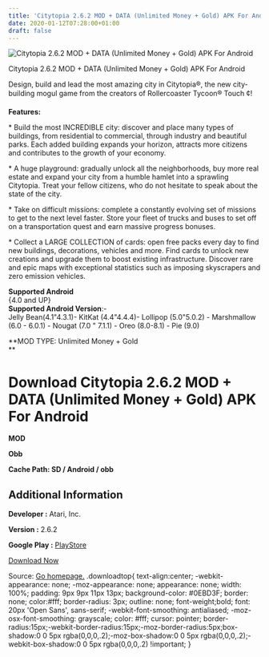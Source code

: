 ```yaml
---
title: 'Citytopia 2.6.2 MOD + DATA (Unlimited Money + Gold) APK For Android'
date: 2020-01-12T07:28:00+01:00
draft: false
---
```


![Citytopia 2.6.2 MOD + DATA (Unlimited Money + Gold) APK For Android](https://i1.wp.com/apkhome.net/wp-content/uploads/2020/01/Citytopia-2.6.2-MOD-DATA-Unlimited-Money-Gold.png "Citytopia 2.6.2 MOD + DATA (Unlimited Money + Gold) APK For Android")

  

Citytopia 2.6.2 MOD + DATA (Unlimited Money + Gold) APK For Android

Design, build and lead the most amazing city in Citytopia®, the new city-building mogul game from the creators of Rollercoaster Tycoon® Touch ¢!

**Features:**

\* Build the most INCREDIBLE city: discover and place many types of buildings, from residential to commercial, through industry and beautiful parks. Each added building expands your horizon, attracts more citizens and contributes to the growth of your economy.

\* A huge playground: gradually unlock all the neighborhoods, buy more real estate and expand your city from a humble hamlet into a sprawling Citytopia. Treat your fellow citizens, who do not hesitate to speak about the state of the city.

\* Take on difficult missions: complete a constantly evolving set of missions to get to the next level faster. Store your fleet of trucks and buses to set off on a transportation quest and earn massive progress bonuses.

\* Collect a LARGE COLLECTION of cards: open free packs every day to find new buildings, decorations, vehicles and more. Find cards to unlock new creations and upgrade them to boost existing infrastructure. Discover rare and epic maps with exceptional statistics such as imposing skyscrapers and zero emission vehicles.

**Supported Android**  
{4.0 and UP}  
**Supported Android Version**:-  
Jelly Bean(4.1"4.3.1)- KitKat (4.4"4.4.4)- Lollipop (5.0"5.0.2) - Marshmallow (6.0 - 6.0.1) - Nougat (7.0 " 7.1.1) - Oreo (8.0-8.1) - Pie (9.0)

**MOD TYPE: Unlimited Money + Gold  
**

Download Citytopia 2.6.2 MOD + DATA (Unlimited Money + Gold) APK For Android
============================================================================

**MOD**

**Obb**

**Cache Path: SD / Android / obb**

Additional Information
----------------------

**Developer :** Atari, Inc.

**Version :** 2.6.2

**Google Play :** [PlayStore](https://play.google.com/store/apps/details?id=com.atari.mobile.citytopia)

  

[Download Now](https://store4app.co/post/citytopia-2-6-2-mod-data-unlimited-money-gold-apk-for-android_1578655581)

  
Source: [Go homepage.](https://store4app.co/post/citytopia-2-6-2-mod-data-unlimited-money-gold-apk-for-android_1578655581) .downloadtop{ text-align:center; -webkit-appearance: none; -moz-appearance: none; appearance: none; width: 100%; padding: 9px 9px 11px 13px; background-color: #0EBD3F; border: none; color:#fff; border-radius: 3px; outline: none; font-weight;bold; font: 20px 'Open Sans', sans-serif; -webkit-font-smoothing: antialiased; -moz-osx-font-smoothing: grayscale; color: #fff; cursor: pointer; border-radius:15px;-webkit-border-radius:15px;-moz-border-radius:5px;box-shadow:0 0 5px rgba(0,0,0,.2);-moz-box-shadow:0 0 5px rgba(0,0,0,.2);-webkit-box-shadow:0 0 5px rgba(0,0,0,.2) !important; }